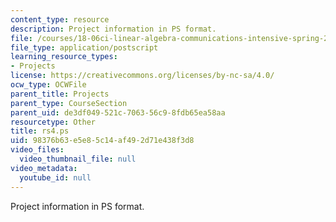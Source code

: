 ```yaml
---
content_type: resource
description: Project information in PS format.
file: /courses/18-06ci-linear-algebra-communications-intensive-spring-2004/98376b63e5e85c14af492d71e438f3d8_rs4.ps
file_type: application/postscript
learning_resource_types:
- Projects
license: https://creativecommons.org/licenses/by-nc-sa/4.0/
ocw_type: OCWFile
parent_title: Projects
parent_type: CourseSection
parent_uid: de3df049-521c-7063-56c9-8fdb65ea58aa
resourcetype: Other
title: rs4.ps
uid: 98376b63-e5e8-5c14-af49-2d71e438f3d8
video_files:
  video_thumbnail_file: null
video_metadata:
  youtube_id: null
---
```

Project information in PS format.